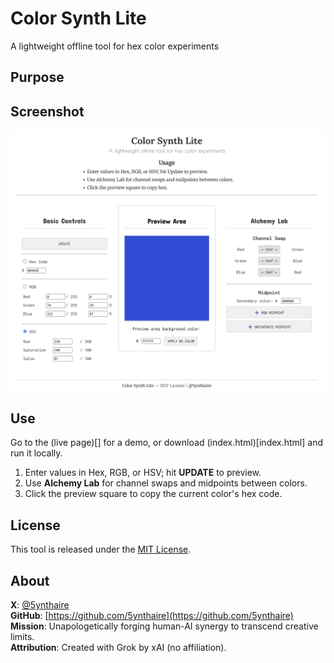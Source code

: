 # Color Synth Lite

A lightweight offline tool for hex color experiments

## Purpose



## Screenshot

![Preview](assets/preview.png)

## Use

Go to the (live page)[] for a demo, or download (index.html)[index.html] and run it locally.
1. Enter values in Hex, RGB, or HSV; hit **UPDATE** to preview.
2. Use **Alchemy Lab** for channel swaps and midpoints between colors.
3. Click the preview square to copy the current color's hex code.

## License

This tool is released under the [MIT License](LICENSE).

## About

**X**: [@5ynthaire](https://x.com/5ynthaire)  
**GitHub**: [https://github.com/5ynthaire](https://github.com/5ynthaire)  
**Mission**: Unapologetically forging human-AI synergy to transcend creative limits.  
**Attribution**: Created with Grok by xAI (no affiliation).
